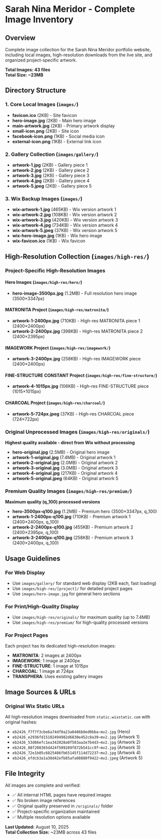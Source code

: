 # Sarah Nina Meridor - Complete Image Inventory

## Overview
Complete image collection for the Sarah Nina Meridor portfolio website, including local images, high-resolution downloads from the live site, and organized project-specific artwork.

**Total Images: 43 files**  
**Total Size: ~23MB**

## Directory Structure

### 1. Core Local Images (`images/`)
- **favicon.ico** (2KB) - Site favicon
- **hero-image.jpg** (2KB) - Main hero image 
- **main-artwork.jpg** (2KB) - Primary artwork display
- **small-icon.png** (2KB) - Site icon
- **facebook-icon.png** (1KB) - Social media icon
- **external-icon.png** (1KB) - External link icon

### 2. Gallery Collection (`images/gallery/`)
- **artwork-1.jpg** (2KB) - Gallery piece 1
- **artwork-2.jpg** (2KB) - Gallery piece 2  
- **artwork-3.jpg** (2KB) - Gallery piece 3
- **artwork-4.jpg** (2KB) - Gallery piece 4
- **artwork-5.jpeg** (2KB) - Gallery piece 5

### 3. Wix Backup Images (`images/`)
- **wix-artwork-1.jpg** (465KB) - Wix version artwork 1
- **wix-artwork-2.jpg** (108KB) - Wix version artwork 2
- **wix-artwork-3.jpg** (420KB) - Wix version artwork 3
- **wix-artwork-4.jpg** (734KB) - Wix version artwork 4
- **wix-artwork-5.jpeg** (37KB) - Wix version artwork 5
- **wix-hero-image.jpg** (1KB) - Wix hero image
- **wix-favicon.ico** (1KB) - Wix favicon

## High-Resolution Collection (`images/high-res/`)

### Project-Specific High-Resolution Images

#### Hero Images (`images/high-res/hero/`)
- **hero-image-3500px.jpg** (1.2MB) - Full resolution hero image (3500×3347px)

#### MATRONITA Project (`images/high-res/matronita/`)
- **artwork-1-2400px.jpg** (710KB) - High-res MATRONITA piece 1 (2400×2400px)
- **artwork-2-2400px.jpg** (398KB) - High-res MATRONITA piece 2 (2400×2395px)

#### IMAGEWORK Project (`images/high-res/imagework/`)
- **artwork-3-2400px.jpg** (258KB) - High-res IMAGEWORK piece (2400×2400px)

#### FINE-STRUCTURE CONSTANT Project (`images/high-res/fine-structure/`)
- **artwork-4-1015px.jpg** (106KB) - High-res FINE-STRUCTURE piece (1015×1015px)

#### CHARCOAL Project (`images/high-res/charcoal/`)
- **artwork-5-724px.jpeg** (37KB) - High-res CHARCOAL piece (724×722px)

### Original Unprocessed Images (`images/high-res/originals/`)
**Highest quality available - direct from Wix without processing**
- **hero-original.jpg** (2.5MB) - Original hero image
- **artwork-1-original.jpg** (7.4MB) - Original artwork 1 
- **artwork-2-original.jpg** (2.0MB) - Original artwork 2
- **artwork-3-original.jpg** (3.0MB) - Original artwork 3
- **artwork-4-original.jpg** (217KB) - Original artwork 4
- **artwork-5-original.jpeg** (64KB) - Original artwork 5

### Premium Quality Images (`images/high-res/premium/`)
**Maximum quality (q_100) processed versions**
- **hero-3500px-q100.jpg** (1.2MB) - Premium hero (3500×3347px, q_100)
- **artwork-1-2400px-q100.jpg** (710KB) - Premium artwork 1 (2400×2400px, q_100)
- **artwork-2-2400px-q100.jpg** (455KB) - Premium artwork 2 (2400×2395px, q_100) 
- **artwork-3-2400px-q100.jpg** (258KB) - Premium artwork 3 (2400×2400px, q_100)

## Usage Guidelines

### For Web Display
- Use `images/gallery/` for standard web display (2KB each, fast loading)
- Use `images/high-res/[project]/` for detailed project pages
- Use `images/hero-image.jpg` for general hero sections

### For Print/High-Quality Display
- Use `images/high-res/originals/` for maximum quality (up to 7.4MB)
- Use `images/high-res/premium/` for high-quality processed versions

### For Project Pages
Each project has its dedicated high-resolution images:
- **MATRONITA**: 2 images at 2400px
- **IMAGEWORK**: 1 image at 2400px  
- **FINE-STRUCTURE**: 1 image at 1015px
- **CHARCOAL**: 1 image at 724px
- **TRANSPHERA**: Uses existing gallery images

## Image Sources & URLs

### Original Wix Static URLs
All high-resolution images downloaded from `static.wixstatic.com` with original hashes:
- `eb2426_f7f7f3cbe6a74df0a23a8486b0ed0bba~mv2.jpg` (Hero)
- `eb2426_e2936fd15102494982d6830e452c8a39~mv2.jpg` (Artwork 1)
- `eb2426_53d66efc1ea342028a0f503aa2e7b4d3~mv2.jpg` (Artwork 2)
- `eb2426_88f208365d424f509289f872b541cc9f~mv2.jpg` (Artwork 3)
- `eb2426_72e1b05c6825486fb65145f114d72237~mv2.jpg` (Artwork 4)
- `eb2426_efdcb3a1a30d42efb85afa08880f9422~mv2.jpeg` (Artwork 5)

## File Integrity

All images are complete and verified:
- ✅ All internal HTML pages have required images
- ✅ No broken image references
- ✅ Original quality preserved in `/originals/` folder
- ✅ Project-specific organization maintained
- ✅ Multiple resolution options available

**Last Updated:** August 10, 2025  
**Total Collection Size:** ~23MB across 43 files